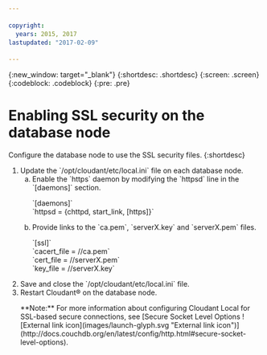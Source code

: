 ```yaml
---

copyright:
  years: 2015, 2017
lastupdated: "2017-02-09"

---
```


{:new_window: target="_blank"}
{:shortdesc: .shortdesc}
{:screen: .screen}
{:codeblock: .codeblock}
{:pre: .pre}

# Enabling SSL security on the database node

Configure the database node to use the SSL security files.
{:shortdesc}

<ol><li>Update the `/opt/cloudant/etc/local.ini` file on each database node.
<ol type="a"><li>Enable the `https` daemon by modifying the `httpsd` line in the `[daemons]` section.
<p>`[daemons]`<br>
`httpsd = {chttpd, start_link, [https]}`
</p>
</li>
<li>Provide links to the `ca.pem`, `serverX.key` and `serverX.pem` files.
<p>`[ssl]`<br>
`cacert_file = /<filelocation>/ca.pem`<br>
`cert_file = /<filelocation>/serverX.pem`<br>
`key_file = /<filelocation>/serverX.key`</p></li></ol>
<li>Save and close the `/opt/cloudant/etc/local.ini` file.</li>
<li>Restart Cloudant&reg; on the database node.
<p>**Note:** For more information about configuring Cloudant Local for SSL-based secure connections, see [Secure Socket Level Options ![External link icon](images/launch-glyph.svg "External link icon")](http://docs.couchdb.org/en/latest/config/http.html#secure-socket-level-options).
</p></li></ol>
